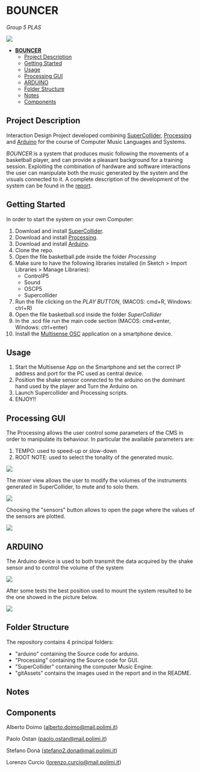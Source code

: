 # **BOUNCER**

 <em>Group 5 PLAS</em>


![](./gitAssets/image_2022-05-31_23-11-44.png)

- [**BOUNCER**](#bouncer)
  - [Project Description](#project-description)
  - [Getting Started](#getting-started)
  - [Usage](#usage)
  - [Processing GUI](#processing-gui)
  - [ARDUINO](#arduino)
  - [Folder Structure](#folder-structure)
  - [Notes](#notes)
  - [Components](#components)

## Project Description

Interaction Design Project developed combining [SuperCollider](https://supercollider.github.io/), [Processing](https://processing.org/) and [Arduino](https://www.arduino.cc/) for the course of Computer Music Languages and Systems.

<em>BOUNCER</em> is a system that produces music following the movements of a basketball player, and can provide a pleasant background for a training session. Exploiting the combination of hardware and software interactions the user can manipulate both the music generated by the system and the visuals connected to it.
A complete description of the development of the system can be found in the [report]().

## Getting Started


In order to start the system on your own Computer:



1. Download and install [SuperCollider](https://supercollider.github.io/).
2. Download and install [Processing](https://processing.org/).
3. Download and install [Arduino](https://www.arduino.cc/).
4. Clone the repo.
5. Open the file basketball.pde inside the folder *Processing* 
6. Make sure to have the following libraries installed (in Sketch > Import Libraries > Manage Libraries):
   -  ControlP5 
   -  Sound
   -  OSCP5
   -  Supercollider
7. Run the file clicking on the *PLAY BUTTON*, (MACOS: cmd+R, Windows: ctrl+R)
8. Open the file basketball.scd inside the folder *SuperCollider*
9.  In the .scd file run the main code section (MACOS: cmd+enter, Windows: ctrl+enter)
10. Install the [Multisense OSC](https://play.google.com/store/apps/details?id=edu.polytechnique.multisense.release&hl=en_US&gl=US) application on a smartphone device. 



## Usage

1. Start the Multisense App on the Smartphone and set the correct IP address and port for the PC used as central device.
2. Position the shake sensor connected to the arduino on the dominant hand used by the player and Turn the Arduino on.  
3. Launch Supercollider and Processing scripts. 
4. ENJOY!!

## Processing GUI

The Processing allows the user control some parameters of the CMS in order to manipulate its behaviour.
In particular the available parameters are: 
1. TEMPO: used to speed-up or slow-down 
2. ROOT NOTE: used to select the tonality of the generated music.

![](./gitAssets/mainwindow.jpg)

The mixer view allows the user to modify the volumes of the instruments generated in SuperCollider, to mute and to solo them.

![](./gitAssets/mixer.jpg)

Choosing the "sensors" button allows to open the page where the values of the sensors are plotted. 

![](./gitAssets/senswindow.jpg)

## ARDUINO 
The Arduino device is used to both transmit the data acquired by the shake sensor and to control the volume of the system 

![](./gitAssets/ARDUINO.jpg)

After some tests the best position used to mount the system resulted to be the one showed in the picture below.


![](./gitAssets/guardaComeSonoFigo.jpg)

## Folder Structure

The repository contains 4 principal folders:
* "arduino" containing the Source code for arduino.
* "Processing" containing the Source code for GUI.
* "SuperCollider" containing the computer Music Engine.
* "gitAssets" contains the images used in the report and in the README.


## Notes



## Components 
Alberto Doimo (alberto.doimo@mail.polimi.it) </p>
Paolo Ostan (paolo.ostan@mail.polimi.it) </p>
Stefano Donà (stefano2.dona@mail.polimi.it) </p>
Lorenzo Curcio (lorenzo.curcio@mail.polimi.it) </p>
